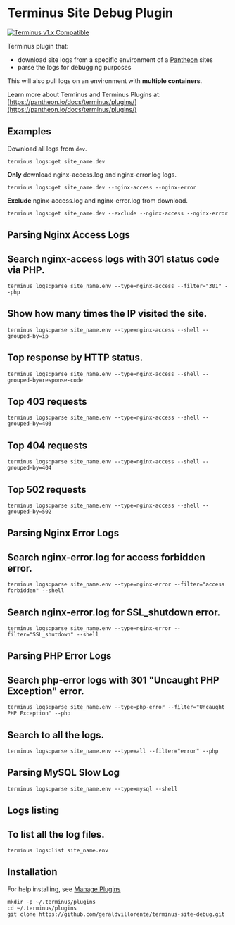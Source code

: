 # Terminus Site Debug Plugin

[![Terminus v1.x Compatible](https://img.shields.io/badge/terminus-v1.x-green.svg)](https://github.com/geraldvillorente/terminus-logs/tree/1.x)

Terminus plugin that:
* download site logs from a specific environment of a [Pantheon](https://www.pantheon.io) sites
* parse the logs for debugging purposes

This will also pull logs on an environment with __multiple containers__.

Learn more about Terminus and Terminus Plugins at:
[https://pantheon.io/docs/terminus/plugins/](https://pantheon.io/docs/terminus/plugins/)

## Examples

Download all logs from `dev`.
```
terminus logs:get site_name.dev
```

**Only** download nginx-access.log and nginx-error.log logs.
```
terminus logs:get site_name.dev --nginx-access --nginx-error
```

**Exclude** nginx-access.log and nginx-error.log from download.
```
terminus logs:get site_name.dev --exclude --nginx-access --nginx-error
```

## Parsing Nginx Access Logs

## Search **nginx-access** logs with 301 status code via PHP.
```
terminus logs:parse site_name.env --type=nginx-access --filter="301" --php
```
## Show how many times the IP visited the site.
```
terminus logs:parse site_name.env --type=nginx-access --shell --grouped-by=ip
```
## Top response by HTTP status.
```
terminus logs:parse site_name.env --type=nginx-access --shell --grouped-by=response-code
```
## Top 403 requests
```
terminus logs:parse site_name.env --type=nginx-access --shell --grouped-by=403
```
## Top 404 requests
```
terminus logs:parse site_name.env --type=nginx-access --shell --grouped-by=404
```
## Top 502 requests
```
terminus logs:parse site_name.env --type=nginx-access --shell --grouped-by=502
```

## Parsing Nginx Error Logs

## Search nginx-error.log for access forbidden error.
```
terminus logs:parse site_name.env --type=nginx-error --filter="access forbidden" --shell
```
## Search nginx-error.log for SSL_shutdown error.
```
terminus logs:parse site_name.env --type=nginx-error --filter="SSL_shutdown" --shell
```

## Parsing PHP Error Logs

## Search **php-error** logs with 301 "Uncaught PHP Exception" error.
```
terminus logs:parse site_name.env --type=php-error --filter="Uncaught PHP Exception" --php
```
## Search to all the logs.
```
terminus logs:parse site_name.env --type=all --filter="error" --php
```

## Parsing MySQL Slow Log
```
terminus logs:parse site_name.env --type=mysql --shell
```

## Logs listing

## To list all the log files.
```
terminus logs:list site_name.env
```

## Installation
For help installing, see [Manage Plugins](https://pantheon.io/docs/terminus/plugins/)
```
mkdir -p ~/.terminus/plugins
cd ~/.terminus/plugins
git clone https://github.com/geraldvillorente/terminus-site-debug.git
```
